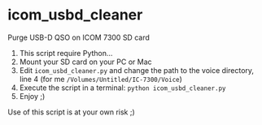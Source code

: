 # icom_usbd_cleaner
Purge USB-D QSO on ICOM 7300 SD card

1. This script require Python...
2. Mount your SD card on your PC or Mac
3. Edit `icom_usbd_cleaner.py` and change the path to the voice directory, line 4 (for me `/Volumes/Untitled/IC-7300/Voice`)
4. Execute the script in a terminal: `python icom_usbd_cleaner.py`
5. Enjoy ;)

Use of this script is at your own risk ;)